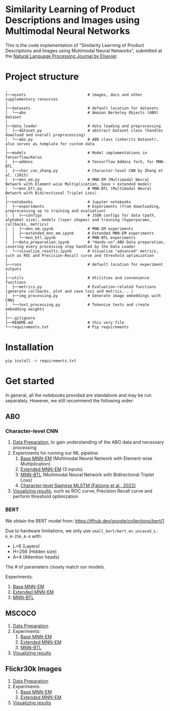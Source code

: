 # Similarity Learning of Product Descriptions and Images using Multimodal Neural Networks

This is the code implementation of "Similarity Learning of Product Descriptions and Images using Multimodal Neural Networks", submitted at the [Natural Language Processing Journal by Elsevier](https://www.sciencedirect.com/journal/natural-language-processing-journal).

# Project structure

    .
    ├──assets                           # images, docs and other supplementary resources
    |
    ├──datasets                         # default location for datasets
    │  └──abo                           # Amazon Berkeley Objects (ABO) dataset
    │
    ├──data_loader                      # data loading and preprocessing
    │  ├──dataset.py                    # abstract Dataset class (handles download and overall preprocessing)
    │  └──abo.py                        # ABO class (inherits Dataset), also serves as template for custom data
    │
    ├──models                           # Model implementations in Tensorflow/Keras
    |  ├──addons                        # Tensorflow Addons fork, for MNN-BTL
    │  ├──char_cnn_zhang.py             # Character-level CNN by Zhang et al. (2015)
    │  ├──mnn_em.py                     # MNN-EM (Multimodal Neural Network with Element-wise Multiplication, base + extended model)
    │  └──mnn_btl.py                    # MNN-BTL (Multimodal Neural Network with Bidirectional Triplet Loss)
    |
    ├──notebooks                        # Jupyter notebooks
    │  ├──experiments                   # Experiments (from downloading, preprocessing up to training and evaluation)
    |  |  ├──configs                    # JSON configs for data (path, alphabet size), models (layer shapes) and training (hyperparams, callbacks, metrics)
    |  |  ├──mnn_em.ipynb               # MNN-EM experiments
    |  |  ├──extended_mnn_em.ipynb      # Extended MNN-EM experiments
    |  |  └──mnn_btl.ipynb              # MNN-BTL experiments
    |  ├──data_preparation.ipynb        # "Hands-on" ABO Data preparation, covering every processing step handled by the Data Loader
    |  └──visualize_results.ipynb       # Visualize "advanced" metrics, such as ROC and Precision-Recall curve and threshold optimization
    |
    ├──runs                             # default location for experiment outputs
    |
    ├──utils                            # Utilities and convenience functions
    │  ├──metrics.py                    # Evaluation-related functions (generate callbacks, plot and save loss and metrics,...)
    │  ├──img_processing.py             # Generate image embeddings with CNNs
    │  └──text_processing.py            # Tokenize texts and create embedding weights
    │
    ├──.gitignore
    ├──README.md                        # this very file
    └──requirements.txt                 # Pip requirements

# Installation
```
pip install -r requirements.txt
```

# Get started
In general, all the notebooks provided are standalone and may be run separately. However, we still recommend the following order:
## ABO
### Character-level CNN
1. [Data Preparation](./notebooks/data_preparation_amazon.ipynb), to gain understanding of the ABO data and necessary processing
2. Experiments for running our ML pipeline:
    1. [Base MNN-EM](./notebooks/experiments/mnn_em_amazon.ipynb) (Multimodal Neural Network with Element-wise Multiplication)
    2. [Extended MNN-EM](./notebooks/experiments/extended_mnn_em_amazon.ipynb) (3 inputs)
    3. [MNN-BTL](./notebooks/experiments/mnn_btl_amazon.ipynb) (Multimodal Neural Network with Bidirectional Triplet Loss)
    4. [Character-level Siamese MLSTM (Falzone et al., 2022)](./notebooks/experiments/siam_char_mlstm_falzone_amazon.ipynb)
3. [Visualizing results](./notebooks/visualize_results_amazon.ipynb), such as ROC curve, Precision Recall curve and perform threshold optimization
### BERT
We obtain the BERT model from: https://tfhub.dev/google/collections/bert/1

Due to hardware limitations, we only use `small_bert/bert_en_uncased_L-6_H-256_A-4` with:
* L=6 (Layers)
* H=256 (Hidden size)
* A=4 (Attention heads)

The # of parameters closely match our models.

Experiments:
1. [Base MNN-EM](./notebooks/experiments/mnn_em_bert_amazon.ipynb)
2. [Extended MNN-EM](./notebooks/experiments/extended_mnn_em_bert_amazon.ipynb)
3. [MNN-BTL](./notebooks/experiments/mnn_btl_bert_amazon.ipynb)

## MSCOCO
1. [Data Preparation](./notebooks/data_preparation_mscoco.ipynb)
2. Experiments:
    1. [Base MNN-EM](./notebooks/experiments/mnn_em_mscoco.ipynb)
    2. [Extended MNN-EM](./notebooks/experiments/extended_mnn_em_mscoco.ipynb)
    3. [MNN-BTL](./notebooks/experiments/mnn_btl_mscoco.ipynb)
3. [Visualizing results](./notebooks/visualize_results_mscoco.ipynb)
## Flickr30k Images
1. [Data Preparation](./notebooks/data_preparation_flickr30k.ipynb)
2. Experiments:
    1. [Base MNN-EM](./notebooks/experiments/mnn_em_flickr30k.ipynb)
    2. [Extended MNN-EM](./notebooks/experiments/extended_mnn_em_flickr30k.ipynb)
3. [Visualizing results](./notebooks/visualize_results_flickr30k.ipynb)